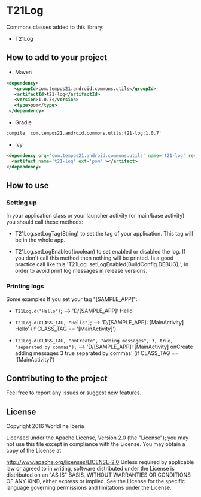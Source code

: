 # T21Log

Commons classes added to this library:
* T21Log

## How to add to your project
- Maven
```xml
<dependency>
   <groupId>com.tempos21.android.commons.utils</groupId>
   <artifactId>t21-log</artifactId>
   <version>1.0.7</version>
   <type>pom</type>
 </dependency>
```
- Gradle
```xml
compile 'com.tempos21.android.commons.utils:t21-log:1.0.7'
```
- Ivy
```xml
<dependency org='com.tempos21.android.commons.utils' name='t21-log' rev='1.0.7'>
  <artifact name='t21-log' ext='pom' ></artifact>
</dependency>
```

## How to use

### Setting up

In your application class or your launcher activity (or main/base activity) you should call these methods:

* T21Log.setLogTag(String) to set the tag of your application. This tag will be in the whole app.

* T21Log.setLogEnabled(boolean) to set enabled or disabled the log. If you don't call this method then nothing will be printed. Is a good practice call like this 'T21Log
    .setLogEnabled(BuildConfig.DEBUG);', in order to avoid print log messages in release versions.
    
### Printing logs

Some examples If you set your tag "[SAMPLE_APP]":

* `T21Log.d("Hello")`; --> 'D/[SAMPLE_APP]: Hello'

* `T21Log.d(CLASS_TAG, "Hello")`; --> 'D/[SAMPLE_APP]: [MainActivity] Hello' (if CLASS_TAG == '[MainActivity]')

* `T21Log.d(CLASS_TAG, "onCreate", "adding messages", 3, true, "separated by commas");` --> 'D/[SAMPLE_APP]: [MainActivity] onCreate adding messages 3 true separated by commas' (if CLASS_TAG == '[MainActivity]')

## Contributing to the project

Feel free to report any issues or suggest new features.

## License

Copyright 2016 Worldline Iberia

Licensed under the Apache License, Version 2.0 (the "License"); you may not use this file except in compliance with the License. You may obtain a copy of the License at

http://www.apache.org/licenses/LICENSE-2.0
Unless required by applicable law or agreed to in writing, software distributed under the License is distributed on an "AS IS" BASIS, WITHOUT WARRANTIES OR CONDITIONS OF ANY KIND, either express or implied. See the License for the specific language governing permissions and limitations under the License.

